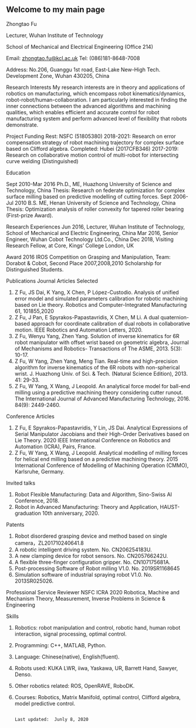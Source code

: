 ## Welcome to my main page

Zhongtao Fu

Lecturer, Wuhan Institute of Technology 

School of Mechanical and Electrical Engineering (Office 214)

Email: zhongtao.fu@kcl.ac.uk  Tel: (086)181-8648-7008 

Address: No.206, Guanggu 1st road, East-Lake New-High Tech. Development Zone, Wuhan 430205, China


Research Interests
My research interests are in theory and applications of robotics on manufacturing, which encompass robot kinematics/dynamics, robot-robot/human-collaboration. I am particularly interested in finding the inner connections between the advanced algorithms and machining qualities, which enables efficient and accurate control for robot manufacturing system and perform advanced level of flexibility that robots demonstrate.

Project Funding
Rest: NSFC (51805380) 2018-2021: Research on error compensation strategy of robot machining trajectory for complex surface based on Clifford algebra.
Completed: Hubei (2017CFB346) 2017-2019: Research on collaborative motion control of multi-robot for intersecting curve welding (Distinguished)

Education

Sept 2010-Mar 2016  Ph.D., ME, Huazhong University of Science and Technology, China
Thesis: Research on federate optimization for complex surface milling based on predictive modelling of cutting forces.
Sept 2006-Jul 2010  B.S. ME, Henan University of Science and Technology, China
Thesis: Optimization analysis of roller convexity for tapered roller bearing (First-prize Award).


Research Experiences
Jun 2016,  Lecturer, Wuhan Institute of Technology, School of Mechanical and Electric Engineering, China
Mar 2016,  Senior Engineer, Wuhan Cobot Technology Ltd.Co., China
Dec 2018, Visiting Research Fellow, at Core, Kings’ College London, UK

Award
2016 IROS Competition on Grasping and Manipulation, Team: Dorabot & Cobot, Second Place
2007,2008,2010  Scholarship for Distinguished Students.


Publications 
Journal Articles Selected

1.	Z Fu, JS Dai, K Yang, X Chen, P López-Custodio. Analysis of unified error model and simulated parameters calibration for robotic machining based on Lie theory. Robotics and Computer-Integrated Manufacturing 61, 101855,2020
2.	Z Fu, J Pan, E Spyrakos-Papastavridis, X Chen, M Li. A dual quaternion-based approach for coordinate calibration of dual robots in collaborative motion. IEEE Robotics and Automation Letters, 2020.
3.	Z Fu, Wenyu Yang, Zhen Yang. Solution of inverse kinematics for 6R robot manipulator with offset wrist based on geometric algebra, Journal of Mechanisms and Robotics- Transactions of The ASME, 2013. 5(3): 10-17.
4.	Z Fu, W Yang, Zhen Yang, Meng Tian. Real-time and high-precision algorithm for inverse kinematics of the 6R robots with non-spherical wrist. J. Huazhong Univ. of Sci. & Tech. (Natural Science Edition), 2013. 41: 29-33.
5.	Z Fu, W Yang, X Wang, J Leopold. An analytical force model for ball-end milling using a predictive machining theory considering cutter runout. The International Journal of Advanced Manufacturing Technology, 2016. 84(9): 2449-2460.

Conference  Articles

1.	Z Fu, E Spyrakos-Papastavridis, Y Lin, JS Dai. Analytical Expressions of Serial Manipulator Jacobians and their High-Order Derivatives based on Lie Theory. 2020 IEEE International Conference on Robotics and Automation (ICRA), Pairs, France.
2.	Z Fu, W Yang, X Wang, J Leopold. Analytical modelling of milling forces for helical end milling based on a predictive machining theory. 2015 International Conference of Modelling of Machining Operation (CMMO), Karlsruhe, Germany.

Invited talks
1.	Robot Flexible Manufacturing: Data and Algorithm, Sino-Swiss AI Conference, 2018.
2.	Robot in Advanced Manufacturing: Theory and Application, HAUST-graduation 10th anniversary, 2020.

Patents
1.	Robot disordered grasping device and method based on single camera，ZL201710240641.8
2.	A robotic intelligent driving system. No. CN206254183U.
3.	A new clamping device for robot sensors. No. CN205766242U.
4.	A flexible three-finger configuration gripper. No. CN107175681A.
5.	Post-processing Software of Robot milling V1.0. No. 2019SR1168645
6.	Simulation software of industrial spraying robot V1.0. No. 2013SR025026.


Professional Service
Reviewer
NSFC 
ICRA 2020
Robotica, Machine and Mechanism Theory, Measurement, Inverse Problems in Science & Engineering


Skills
1.	Robotics: robot manipulation and control, robotic hand, human robot interaction, signal processing, optimal control.
2.	Programming: C++, MATLAB, Python.
3.	Language: Chinese(native), English(fluent).
4.	Robots used: KUKA LWR, iiwa, Yaskawa, UR, Barrett Hand, Sawyer, Denso.
5.	Other robotics related: ROS, OpenRAVE, RoboDK.
6.	Courses: Robotics, Matrix Manifold, optimal control, Clifford algebra, model predictive control.

                                                                                     Last updated:  Junly 8, 2020
